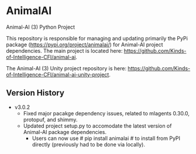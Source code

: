 # AnimalAI

Animal-AI (3) Python Project

This repository is responsible for managing and updating primarily the PyPi package (https://pypi.org/project/animalai/) for Animal-AI project dependencies. The main project is located here: https://github.com/Kinds-of-Intelligence-CFI/animal-ai.

The Animal-AI (3) Unity project repository is here: https://github.com/Kinds-of-Intelligence-CFI/animal-ai-unity-project.

## Version History

- v3.0.2
  - Fixed major pacakge dependency issues, related to mlagents 0.30.0, protopuf, and shimmy.
  - Updated project setup.py to accomodate the latest version of Animal-AI package dependencies.
    - Users can now use # pip install animalai # to install from PyPI directly (previously had to be done via locally). 
